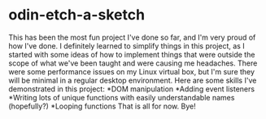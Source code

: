 # odin-etch-a-sketch
This has been the most fun project I've done so far, and I'm very proud of how I've done. I definitely learned to simplify things in this project, as I started with some ideas of how to implement things that were outside the scope of what we've been taught and were causing me headaches. There were some performance issues on my Linux virtual box, but I'm sure they will be minimal in a regular desktop environment. Here are some skills I've demonstrated in this project:
*DOM manipulation
*Adding event listeners
*Writing lots of unique functions with easily understandable names (hopefully?)
*Looping functions
That is all for now. Bye!